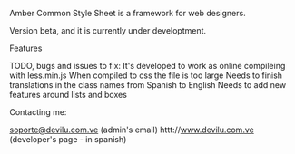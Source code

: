 Amber Common Style Sheet is a framework for web designers.

Version
  beta, and it is currently under developtment.

Features

TODO, bugs and issues to fix:
  It's developed to work as online compileing with less.min.js
  When compiled to css the file is too large
  Needs to finish translations in the class names from Spanish to English
  Needs to add new features around lists and boxes
  
  
  
  
  

Contacting me:

  soporte@devilu.com.ve (admin's email)
  httt://www.devilu.com.ve (developer's page - in spanish)
